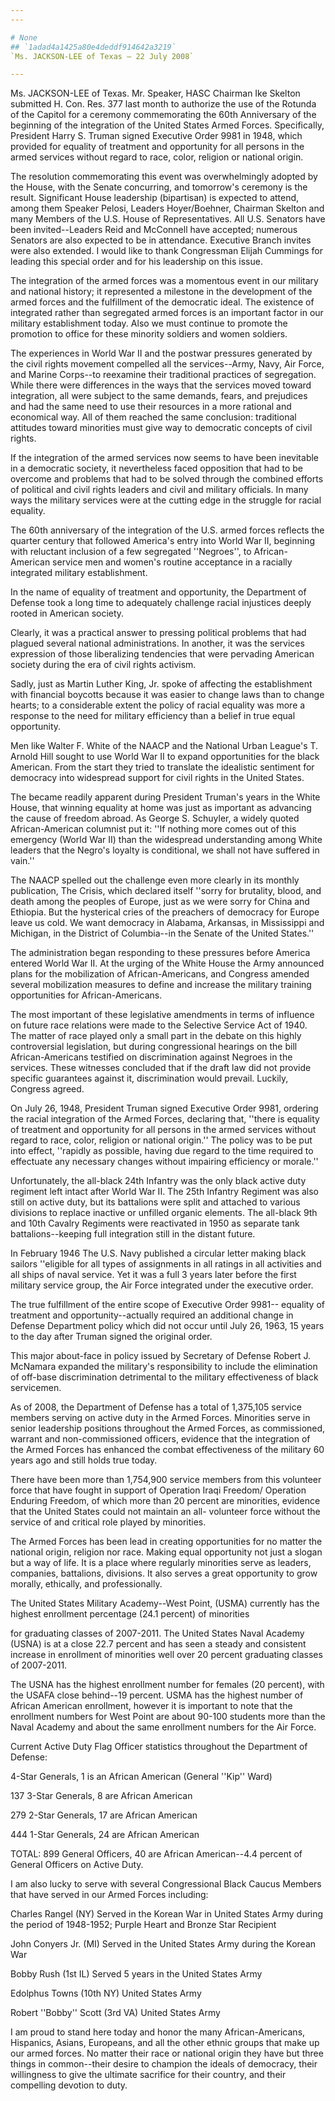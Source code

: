 ```yaml
---
---

# None
## `1adad4a1425a80e4deddf914642a3219`
`Ms. JACKSON-LEE of Texas — 22 July 2008`

---
```



Ms. JACKSON-LEE of Texas. Mr. Speaker, HASC Chairman Ike Skelton 
submitted H. Con. Res. 377 last month to authorize the use of the 
Rotunda of the Capitol for a ceremony commemorating the 60th 
Anniversary of the beginning of the integration of the United States 
Armed Forces. Specifically, President Harry S. Truman signed Executive 
Order 9981 in 1948, which provided for equality of treatment and 
opportunity for all persons in the armed services without regard to 
race, color, religion or national origin.

The resolution commemorating this event was overwhelmingly adopted by 
the House, with the Senate concurring, and tomorrow's ceremony is the 
result. Significant House leadership (bipartisan) is expected to 
attend, among them Speaker Pelosi, Leaders Hoyer/Boehner, Chairman 
Skelton and many Members of the U.S. House of Representatives. All U.S. 
Senators have been invited--Leaders Reid and McConnell have accepted; 
numerous Senators are also expected to be in attendance. Executive 
Branch invites were also extended. I would like to thank Congressman 
Elijah Cummings for leading this special order and for his leadership 
on this issue.

The integration of the armed forces was a momentous event in our 
military and national history; it represented a milestone in the 
development of the armed forces and the fulfillment of the democratic 
ideal. The existence of integrated rather than segregated armed forces 
is an important factor in our military establishment today. Also we 
must continue to promote the promotion to office for these minority 
soldiers and women soldiers.

The experiences in World War II and the postwar pressures generated 
by the civil rights movement compelled all the services--Army, Navy, 
Air Force, and Marine Corps--to reexamine their traditional practices 
of segregation. While there were differences in the ways that the 
services moved toward integration, all were subject to the same 
demands, fears, and prejudices and had the same need to use their 
resources in a more rational and economical way. All of them reached 
the same conclusion: traditional attitudes toward minorities must give 
way to democratic concepts of civil rights.

If the integration of the armed services now seems to have been 
inevitable in a democratic society, it nevertheless faced opposition 
that had to be overcome and problems that had to be solved through the 
combined efforts of political and civil rights leaders and civil and 
military officials. In many ways the military services were at the 
cutting edge in the struggle for racial equality.

The 60th anniversary of the integration of the U.S. armed forces 
reflects the quarter century that followed America's entry into World 
War II, beginning with reluctant inclusion of a few segregated 
''Negroes'', to African-American service men and women's routine 
acceptance in a racially integrated military establishment.

In the name of equality of treatment and opportunity, the Department 
of Defense took a long time to adequately challenge racial injustices 
deeply rooted in American society.

Clearly, it was a practical answer to pressing political problems 
that had plagued several national administrations. In another, it was 
the services expression of those liberalizing tendencies that were 
pervading American society during the era of civil rights activism.

Sadly, just as Martin Luther King, Jr. spoke of affecting the 
establishment with financial boycotts because it was easier to change 
laws than to change hearts; to a considerable extent the policy of 
racial equality was more a response to the need for military efficiency 
than a belief in true equal opportunity.

Men like Walter F. White of the NAACP and the National Urban League's 
T. Arnold Hill sought to use World War II to expand opportunities for 
the black American. From the start they tried to translate the 
idealistic sentiment for democracy into widespread support for civil 
rights in the United States.

The became readily apparent during President Truman's years in the 
White House, that winning equality at home was just as important as 
advancing the cause of freedom abroad. As George S. Schuyler, a widely 
quoted African-American columnist put it: ''If nothing more comes out 
of this emergency (World War II) than the widespread understanding 
among White leaders that the Negro's loyalty is conditional, we shall 
not have suffered in vain.''

The NAACP spelled out the challenge even more clearly in its monthly 
publication, The Crisis, which declared itself ''sorry for brutality, 
blood, and death among the peoples of Europe, just as we were sorry for 
China and Ethiopia. But the hysterical cries of the preachers of 
democracy for Europe leave us cold. We want democracy in Alabama, 
Arkansas, in Mississippi and Michigan, in the District of Columbia--in 
the Senate of the United States.''

The administration began responding to these pressures before America 
entered World War II. At the urging of the White House the Army 
announced plans for the mobilization of African-Americans, and Congress 
amended several mobilization measures to define and increase the 
military training opportunities for African-Americans.

The most important of these legislative amendments in terms of 
influence on future race relations were made to the Selective Service 
Act of 1940. The matter of race played only a small part in the debate 
on this highly controversial legislation, but during congressional 
hearings on the bill African-Americans testified on discrimination 
against Negroes in the services. These witnesses concluded that if the 
draft law did not provide specific guarantees against it, 
discrimination would prevail. Luckily, Congress agreed.

On July 26, 1948, President Truman signed Executive Order 9981, 
ordering the racial integration of the Armed Forces, declaring that, 
''there is equality of treatment and opportunity for all persons in the 
armed services without regard to race, color, religion or national 
origin.'' The policy was to be put into effect, ''rapidly as possible, 
having due regard to the time required to effectuate any necessary 
changes without impairing efficiency or morale.''

Unfortunately, the all-black 24th Infantry was the only black active 
duty regiment left intact after WorId War II. The 25th Infantry 
Regiment was also still on active duty, but its battalions were split 
and attached to various divisions to replace inactive or unfilled 
organic elements. The all-black 9th and 10th Cavalry Regiments were 
reactivated in 1950 as separate tank battalions--keeping full 
integration still in the distant future.


In February 1946 The U.S. Navy published a circular letter making 
black sailors ''eligible for all types of assignments in all ratings in 
all activities and all ships of naval service. Yet it was a full 3 
years later before the first military service group, the Air Force 
integrated under the executive order.

The true fulfillment of the entire scope of Executive Order 9981--
equality of treatment and opportunity--actually required an additional 
change in Defense Department policy which did not occur until July 26, 
1963, 15 years to the day after Truman signed the original order.

This major about-face in policy issued by Secretary of Defense Robert 
J. McNamara expanded the military's responsibility to include the 
elimination of off-base discrimination detrimental to the military 
effectiveness of black servicemen.

As of 2008, the Department of Defense has a total of 1,375,105 
service members serving on active duty in the Armed Forces. Minorities 
serve in senior leadership positions throughout the Armed Forces, as 
commissioned, warrant and non-commissioned officers, evidence that the 
integration of the Armed Forces has enhanced the combat effectiveness 
of the military 60 years ago and still holds true today.

There have been more than 1,754,900 service members from this 
volunteer force that have fought in support of Operation Iraqi Freedom/
Operation Enduring Freedom, of which more than 20 percent are 
minorities, evidence that the United States could not maintain an all-
volunteer force without the service of and critical role played by 
minorities.

The Armed Forces has been lead in creating opportunities for no 
matter the national origin, religion nor race. Making equal opportunity 
not just a slogan but a way of life. It is a place where regularly 
minorities serve as leaders, companies, battalions, divisions. It also 
serves a great opportunity to grow morally, ethically, and 
professionally.

The United States Military Academy--West Point, (USMA) currently has 
the highest enrollment percentage (24.1 percent) of minorities


for graduating classes of 2007-2011. The United States Naval Academy 
(USNA) is at a close 22.7 percent and has seen a steady and consistent 
increase in enrollment of minorities well over 20 percent graduating 
classes of 2007-2011.

The USNA has the highest enrollment number for females (20 percent), 
with the USAFA close behind--19 percent. USMA has the highest number of 
African American enrollment, however it is important to note that the 
enrollment numbers for West Point are about 90-100 students more than 
the Naval Academy and about the same enrollment numbers for the Air 
Force.

Current Active Duty Flag Officer statistics throughout the Department 
of Defense:

 4-Star Generals, 1 is an African American (General ''Kip'' 
Ward)

 137 3-Star Generals, 8 are African American

 279 2-Star Generals, 17 are African American

 444 1-Star Generals, 24 are African American

 TOTAL: 899 General Officers, 40 are African American--4.4 
percent of General Officers on Active Duty.

I am also lucky to serve with several Congressional Black Caucus 
Members that have served in our Armed Forces including:

 Charles Rangel (NY) Served in the Korean War in United 
States Army during the period of 1948-1952; Purple Heart and Bronze 
Star Recipient

 John Conyers Jr. (MI) Served in the United States Army 
during the Korean War

 Bobby Rush (1st IL) Served 5 years in the United States Army

 Edolphus Towns (10th NY) United States Army

 Robert ''Bobby'' Scott (3rd VA) United States Army

I am proud to stand here today and honor the many African-Americans, 
Hispanics, Asians, Europeans, and all the other ethnic groups that make 
up our armed forces. No matter their race or national origin they have 
but three things in common--their desire to champion the ideals of 
democracy, their willingness to give the ultimate sacrifice for their 
country, and their compelling devotion to duty.
